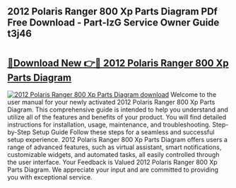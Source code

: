 ## 2012 Polaris Ranger 800 Xp Parts Diagram PDf Free Download - Part-IzG Service Owner Guide t3j46

# <h2><a href="http://dfjbs6i.blite.top/?on=2012+Polaris+Ranger+800+Xp+Parts+Diagram">🔗Download New 👉🔴 2012 Polaris Ranger 800 Xp Parts Diagram</a></h2>

[![2012 Polaris Ranger 800 Xp Parts Diagram download](https://i.imgur.com/lujVjoI.png)](http://dfjbs6i.blite.top/?on=2012+Polaris+Ranger+800+Xp+Parts+Diagram)
Welcome to the user manual for your newly activated 2012 Polaris Ranger 800 Xp Parts Diagram. This comprehensive guide is intended to help you understand and utilize all of the features and benefits of your product. You will find detailed instructions for installation, usage, maintenance, and troubleshooting. Step-by-Step Setup Guide Follow these steps for a seamless and successful setup experience. 2012 Polaris Ranger 800 Xp Parts Diagram offers users a range of advanced features, such as virtual assistant, smart notifications, customizable widgets, and automated tasks, all easily controlled through the user interface. Your Feedback is Valued 2012 Polaris Ranger 800 Xp Parts Diagram. We appreciate your input and are committed to providing you with exceptional service.
